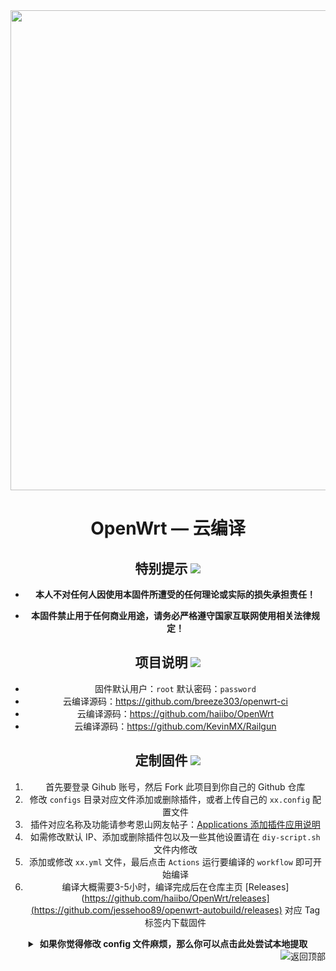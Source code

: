 <div align="center">
<img width="768" src="https://github.com/breeze303/openwrt-ci/blob/main/images/openwrt.png"/>
<h1>OpenWrt — 云编译</h1>

## 特别提示 [![](https://img.shields.io/badge/-个人免责声明-FFFFFF.svg)](#特别提示-)

- **本人不对任何人因使用本固件所遭受的任何理论或实际的损失承担责任！**

- **本固件禁止用于任何商业用途，请务必严格遵守国家互联网使用相关法律规定！**

## 项目说明 [![](https://img.shields.io/badge/-项目基本介绍-FFFFFF.svg)](#项目说明-)
- 固件默认用户：`root` 默认密码：`password`
- 云编译源码：https://github.com/breeze303/openwrt-ci
- 云编译源码：https://github.com/haiibo/OpenWrt
- 云编译源码：https://github.com/KevinMX/Railgun

## 定制固件 [![](https://img.shields.io/badge/-项目基本编译教程-FFFFFF.svg)](#定制固件-)
1. 首先要登录 Gihub 账号，然后 Fork 此项目到你自己的 Github 仓库
2. 修改 `configs` 目录对应文件添加或删除插件，或者上传自己的 `xx.config` 配置文件
3. 插件对应名称及功能请参考恩山网友帖子：[Applications 添加插件应用说明](https://www.right.com.cn/forum/thread-3682029-1-1.html)
4. 如需修改默认 IP、添加或删除插件包以及一些其他设置请在 `diy-script.sh` 文件内修改
5. 添加或修改 `xx.yml` 文件，最后点击 `Actions` 运行要编译的 `workflow` 即可开始编译
6. 编译大概需要3-5小时，编译完成后在仓库主页 [Releases](https://github.com/haiibo/OpenWrt/releases](https://github.com/jessehoo89/openwrt-autobuild/releases) 对应 Tag 标签内下载固件
<details>
<summary><b>&nbsp;如果你觉得修改 config 文件麻烦，那么你可以点击此处尝试本地提取</b></summary>

1. 首先装好 Linux 系统，推荐 Debian 11 或 Ubuntu LTS

2. 安装编译依赖环境

   ```bash
   sudo apt update -y
   sudo apt full-upgrade -y
   sudo apt install -y ack antlr3 asciidoc autoconf automake autopoint binutils bison build-essential \
   bzip2 ccache cmake cpio curl device-tree-compiler fastjar flex gawk gettext gcc-multilib g++-multilib \
   git gperf haveged help2man intltool libc6-dev-i386 libelf-dev libglib2.0-dev libgmp3-dev libltdl-dev \
   libmpc-dev libmpfr-dev libncurses5-dev libncursesw5-dev libreadline-dev libssl-dev libtool lrzsz \
   mkisofs msmtp nano ninja-build p7zip p7zip-full patch pkgconf python2.7 python3 python3-pyelftools \
   libpython3-dev qemu-utils rsync scons squashfs-tools subversion swig texinfo uglifyjs upx-ucl unzip \
   vim wget xmlto xxd zlib1g-dev
   ```

3. 下载源代码，更新 feeds 并安装到本地

   ```bash
   git clone https://github.com/coolsnowwolf/lede
   cd lede
   ./scripts/feeds update -a
   ./scripts/feeds install -a
   ```

4. 复制 diy-script.sh 文件内所有内容到命令行，添加自定义插件和自定义设置

5. 命令行输入 `make menuconfig` 选择配置，选好配置后导出差异部分到 seed.config 文件

   ```bash
   make defconfig
   ./scripts/diffconfig.sh > seed.config
   ```

7. 命令行输入 `cat seed.config` 查看这个文件，也可以用文本编辑器打开

8. 复制 seed.config 文件内所有内容到 configs 目录对应文件中覆盖就可以了

   **如果看不懂编译界面可以参考 YouTube 视频：[软路由固件 OpenWrt 编译界面设置](https://www.youtube.com/watch?v=jEE_J6-4E3Y&list=WL&index=7)**
</details>


<a href="#readme">
<img src="https://img.shields.io/badge/-返回顶部-FFFFFF.svg" title="返回顶部" align="right"/>
</a>

